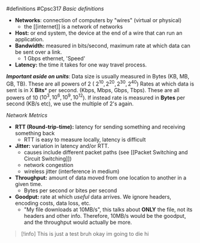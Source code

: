 #definitions #Cpsc317 *Basic definitions*
- **Networks**: connection of computers by "wires" (virtual or physical)
	- the [[internet]] is a network of networks
- **Host:** or end system, the device at the end of a wire that can run an application.
- **Bandwidth:** measured in bits/second, maximum rate at which data can be sent over a link.
	- 1 Gbps ethernet, 'Speed'
- **Latency:** the time it takes for one way travel process.

***Important aside on units***:
Data size is usually measured in Bytes (KB, MB, GB, TB). These are all powers of 2 ( $2^{10}, 2^{20}, 2^{30}, 2^{40})$
Rates at which data is sent is in X **Bits*** per second. (Kbps, Mbps, Gbps, Tbps). These are all powers of 10 ($10^3, 10^6, 10^9, 10^{12}$). If instead rate is measured in **Bytes** per second (KB/s etc), we use the multiple of 2's again.

*Network Metrics*
- **RTT (Round-trip-time):** latency for sending something and receiving something back
	- RTT is easy to measure locally, latency is difficult
- **Jitter:** variation in latency and/or RTT.
	- causes include different packet paths (see [[Packet Switching and Circuit Switching]])
	- network congestion
	- wireless jitter (interference in medium)
- **Throughput:** amount of data moved from one location to another in a given time.
	- Bytes per second or bites per second
- **Goodput:** rate at which *useful* data arrives. We ignore headers, encoding costs, data loss, etc.
	- "My file downloads at 10MB/s", this talks about **ONLY** the file, not its headers and other info. Therefore, 10MB/s would be the goodput, and the throughput would actually be more.

>[!info] This is just a test
>bruh
>okay
>im going to die
>hi
